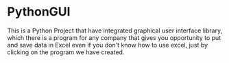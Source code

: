 # PythonGUI
This is a Python Project that have integrated graphical user interface library, which there is a program for any company that gives you opportunity to put and save data in Excel even if you don't know how to use excel, just by clicking on the program we have created.
